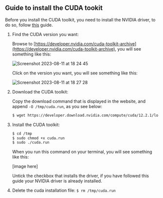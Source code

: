 Guide to install the CUDA tookit
--------------------------------

Before you install the CUDA toolkit, you need to install the NVIDIA driver, to do so, follow [this](https://github.com/luiscarlosgph/how-to/tree/main/nvidia-driver) guide.

1. Find the CUDA version you want:

   Browse to [https://developer.nvidia.com/cuda-toolkit-archive](https://developer.nvidia.com/cuda-toolkit-archive), you will see something like this:

   ![Screenshot 2023-08-11 at 18 24 45](https://github.com/luiscarlosgph/how-to/assets/3996630/da4183b6-a081-496e-a52d-adc46f7713ea)

   Click on the version you want, you will see something like this:

   ![Screenshot 2023-08-11 at 18 27 28](https://github.com/luiscarlosgph/how-to/assets/3996630/0344480b-3c71-42f1-9c4e-fb876aa651b8)


2. Download the CUDA toolkit:

   Copy the download command that is displayed in the website, and append `-O /tmp/cuda.run`, as you see below:

   ```bash
   $ wget https://developer.download.nvidia.com/compute/cuda/12.2.1/local_installers/cuda_12.2.1_535.86.10_linux.run -O /tmp/cuda.run
   ```

3. Install the CUDA toolkit:

   ```bash
   $ cd /tmp
   $ sudo chmod +x cuda.run
   $ sudo ./cuda.run
   ```

   When you run this command on your terminal, you will see something like this:

   [image here]

   Untick the checkbox that installs the driver, if you have followed this guide your NVIDIA driver is already installed. 

5. Delete the cuda installation file: `$ rm /tmp/cuda.run`
